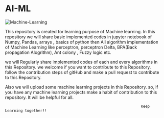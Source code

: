 # AI-ML

![Machine-Learning](https://user-images.githubusercontent.com/63573996/143994556-3bcb44a4-6137-4d9b-9c3a-c327235c78e8.png)

This repository is created for learning purpose of Machine learning. In this repository we will share basic implemented codes in jupyter notebook of Numpy, Pandas, arrays , basics of python then All algorithm implementation of Machine Learning like perceptron, perceptron Delta, BPA(Back propagation Alogrithm), Ant colony , Fuzzy logic etc.

we will Regularly share implemented codes of each and every algorithms in this Repository. we welcome if you want to contribute to this Repository. follow the contribution steps of gitHub and make a pull request to contribute to this Repository.

Also we will upload some machine learning projects in this Repository. so, if you have any machine learning projects make a habit of contribution to this repository. It will be helpful for all.

                                                                  Keep Learning together!!
